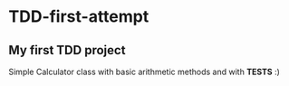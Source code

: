 # TDD-first-attempt
## My first TDD project
Simple Calculator class with basic arithmetic methods and with **TESTS** :)
